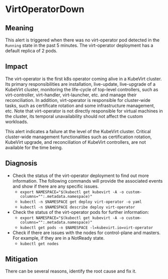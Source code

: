 # VirtOperatorDown 

## Meaning

This alert is triggered when there was no virt-operator pod detected in the `Running` state in the past 5 minutes. The virt-operator deployment has a default replica of 2 pods.

## Impact

The virt-operator is the first k8s operator coming alive in a KubeVirt cluster. Its primary responsibilities are installation, live-update, live-upgrade of a KubeVirt cluster, monitoring the life-cycle of top-level controllers, such as virt-controller, virt-handler, virt-launcher, etc. and manage their reconciliation. In addition, virt-operator is responsible for cluster-wide tasks, such as certificate rotation and some infrastructure management, etc.  Note that virt-operator is not directly responsible for virtual machines in the cluster, its temporal unavailability should not affect the custom workloads. 

This alert indicates a failure at the level of the KubeVirt cluster. Critical cluster-wide management functionalities such as certification rotation, KubeVirt upgrade, and reconciliation of KubeVirt controllers, are not available for the time being.

## Diagnosis

- Check the status of the virt-operator deployment to find out more information. The following commands will provide the associated events and show if there are any specific issues.
  - `export NAMESPACE="$(kubectl get kubevirt -A -o custom-columns="":.metadata.namespace)"`
  - `kubectl -n $NAMESPACE get deploy virt-operator -o yaml`
  - `kubectl -n $NAMESPACE describe deploy virt-operator`
- Check the status of the virt-operator pods for further information: 
  - `export NAMESPACE="$(kubectl get kubevirt -A -o custom-columns="":.metadata.namespace)"`
  - `kubectl get pods -n $NAMESPACE -l=kubevirt.io=virt-operator`
- Check if there are issues with the nodes for control-plane and masters. For example, if they are in a NotReady state.
  - `kubectl get nodes`

## Mitigation

There can be several reasons, identify the root cause and fix it.
